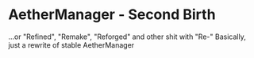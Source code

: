 # AetherManager - Second Birth
...or "Refined", "Remake", "Reforged" and other shit with "Re-"
Basically, just a rewrite of stable AetherManager
